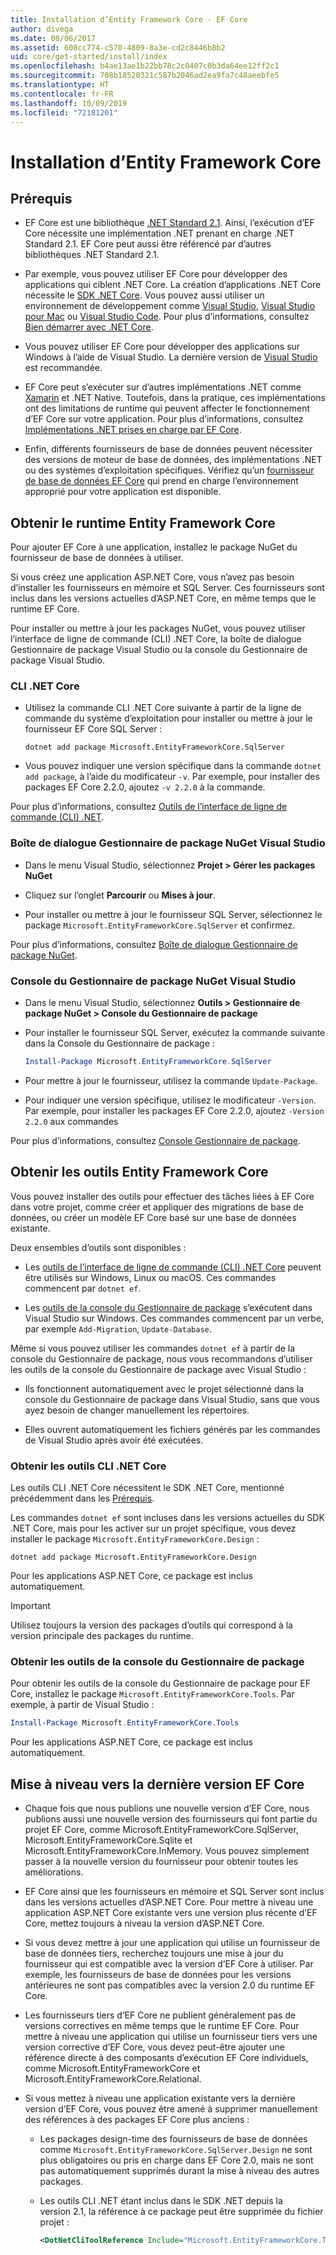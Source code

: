 ```yaml
---
title: Installation d’Entity Framework Core - EF Core
author: divega
ms.date: 08/06/2017
ms.assetid: 608cc774-c570-4809-8a3e-cd2c8446b8b2
uid: core/get-started/install/index
ms.openlocfilehash: b4ae13ae1b22bb78c2c0407c0b3da64ee12ff2c1
ms.sourcegitcommit: 708b18520321c587b2046ad2ea9fa7c48aeebfe5
ms.translationtype: HT
ms.contentlocale: fr-FR
ms.lasthandoff: 10/09/2019
ms.locfileid: "72181201"
---
```

# <a name="installing-entity-framework-core"></a>Installation d’Entity Framework Core

## <a name="prerequisites"></a>Prérequis

* EF Core est une bibliothèque [.NET Standard 2.1](/dotnet/standard/net-standard). Ainsi, l’exécution d’EF Core nécessite une implémentation .NET prenant en charge .NET Standard 2.1. EF Core peut aussi être référencé par d’autres bibliothèques .NET Standard 2.1. 

* Par exemple, vous pouvez utiliser EF Core pour développer des applications qui ciblent .NET Core. La création d’applications .NET Core nécessite le [SDK .NET Core](https://dotnet.microsoft.com/download). Vous pouvez aussi utiliser un environnement de développement comme [Visual Studio](https://visualstudio.microsoft.com/vs), [Visual Studio pour Mac](https://visualstudio.microsoft.com/vs/mac) ou [Visual Studio Code](https://code.visualstudio.com). Pour plus d’informations, consultez [Bien démarrer avec .NET Core](/dotnet/core/get-started).

* Vous pouvez utiliser EF Core pour développer des applications sur Windows à l’aide de Visual Studio. La dernière version de [Visual Studio](https://visualstudio.microsoft.com/vs) est recommandée.

* EF Core peut s’exécuter sur d’autres implémentations .NET comme [Xamarin](https://dotnet.microsoft.com/apps/xamarin) et .NET Native. Toutefois, dans la pratique, ces implémentations ont des limitations de runtime qui peuvent affecter le fonctionnement d’EF Core sur votre application. Pour plus d’informations, consultez [Implémentations .NET prises en charge par EF Core](xref:core/platforms/index).

* Enfin, différents fournisseurs de base de données peuvent nécessiter des versions de moteur de base de données, des implémentations .NET ou des systèmes d’exploitation spécifiques. Vérifiez qu’un [fournisseur de base de données EF Core](xref:core/providers/index) qui prend en charge l’environnement approprié pour votre application est disponible.

## <a name="get-the-entity-framework-core-runtime"></a>Obtenir le runtime Entity Framework Core

Pour ajouter EF Core à une application, installez le package NuGet du fournisseur de base de données à utiliser.

Si vous créez une application ASP.NET Core, vous n’avez pas besoin d’installer les fournisseurs en mémoire et SQL Server. Ces fournisseurs sont inclus dans les versions actuelles d’ASP.NET Core, en même temps que le runtime EF Core.  

Pour installer ou mettre à jour les packages NuGet, vous pouvez utiliser l’interface de ligne de commande (CLI) .NET Core, la boîte de dialogue Gestionnaire de package Visual Studio ou la console du Gestionnaire de package Visual Studio.

### <a name="net-core-cli"></a>CLI .NET Core

* Utilisez la commande CLI .NET Core suivante à partir de la ligne de commande du système d’exploitation pour installer ou mettre à jour le fournisseur EF Core SQL Server :

  ``` Console
  dotnet add package Microsoft.EntityFrameworkCore.SqlServer
  ```

* Vous pouvez indiquer une version spécifique dans la commande `dotnet add package`, à l’aide du modificateur `-v`. Par exemple, pour installer des packages EF Core 2.2.0, ajoutez `-v 2.2.0` à la commande.

Pour plus d’informations, consultez [Outils de l’interface de ligne de commande (CLI) .NET](/dotnet/core/tools/).

### <a name="visual-studio-nuget-package-manager-dialog"></a>Boîte de dialogue Gestionnaire de package NuGet Visual Studio

* Dans le menu Visual Studio, sélectionnez **Projet > Gérer les packages NuGet**

* Cliquez sur l’onglet **Parcourir** ou **Mises à jour**.

* Pour installer ou mettre à jour le fournisseur SQL Server, sélectionnez le package `Microsoft.EntityFrameworkCore.SqlServer` et confirmez.

Pour plus d’informations, consultez [Boîte de dialogue Gestionnaire de package NuGet](/nuget/tools/package-manager-ui).

### <a name="visual-studio-nuget-package-manager-console"></a>Console du Gestionnaire de package NuGet Visual Studio

* Dans le menu Visual Studio, sélectionnez **Outils > Gestionnaire de package NuGet > Console du Gestionnaire de package**

* Pour installer le fournisseur SQL Server, exécutez la commande suivante dans la Console du Gestionnaire de package :

  ``` PowerShell  
  Install-Package Microsoft.EntityFrameworkCore.SqlServer
  ```
* Pour mettre à jour le fournisseur, utilisez la commande `Update-Package`.

* Pour indiquer une version spécifique, utilisez le modificateur `-Version`. Par exemple, pour installer les packages EF Core 2.2.0, ajoutez `-Version 2.2.0` aux commandes

Pour plus d’informations, consultez [Console Gestionnaire de package](/nuget/tools/package-manager-console).

## <a name="get-the-entity-framework-core-tools"></a>Obtenir les outils Entity Framework Core

Vous pouvez installer des outils pour effectuer des tâches liées à EF Core dans votre projet, comme créer et appliquer des migrations de base de données, ou créer un modèle EF Core basé sur une base de données existante.

Deux ensembles d’outils sont disponibles :

* Les [outils de l’interface de ligne de commande (CLI) .NET Core](xref:core/miscellaneous/cli/dotnet) peuvent être utilisés sur Windows, Linux ou macOS. Ces commandes commencent par `dotnet ef`. 

* Les [outils de la console du Gestionnaire de package](xref:core/miscellaneous/cli/powershell) s’exécutent dans Visual Studio sur Windows. Ces commandes commencent par un verbe, par exemple `Add-Migration`, `Update-Database`.

Même si vous pouvez utiliser les commandes `dotnet ef` à partir de la console du Gestionnaire de package, nous vous recommandons d’utiliser les outils de la console du Gestionnaire de package avec Visual Studio :

* Ils fonctionnent automatiquement avec le projet sélectionné dans la console du Gestionnaire de package dans Visual Studio, sans que vous ayez besoin de changer manuellement les répertoires.  

* Elles ouvrent automatiquement les fichiers générés par les commandes de Visual Studio après avoir été exécutées.

<a name="cli"></a>

### <a name="get-the-net-core-cli-tools"></a>Obtenir les outils CLI .NET Core

Les outils CLI .NET Core nécessitent le SDK .NET Core, mentionné précédemment dans les [Prérequis](#prerequisites).

Les commandes `dotnet ef` sont incluses dans les versions actuelles du SDK .NET Core, mais pour les activer sur un projet spécifique, vous devez installer le package `Microsoft.EntityFrameworkCore.Design` :

``` Console 
dotnet add package Microsoft.EntityFrameworkCore.Design 
``` 

Pour les applications ASP.NET Core, ce package est inclus automatiquement.

> [!IMPORTANT]      
> Utilisez toujours la version des packages d’outils qui correspond à la version principale des packages du runtime.

### <a name="get-the-package-manager-console-tools"></a>Obtenir les outils de la console du Gestionnaire de package

Pour obtenir les outils de la console du Gestionnaire de package pour EF Core, installez le package `Microsoft.EntityFrameworkCore.Tools`. Par exemple, à partir de Visual Studio :

``` PowerShell  
Install-Package Microsoft.EntityFrameworkCore.Tools
``` 

Pour les applications ASP.NET Core, ce package est inclus automatiquement.

## <a name="upgrading-to-the-latest-ef-core"></a>Mise à niveau vers la dernière version EF Core

* Chaque fois que nous publions une nouvelle version d’EF Core, nous publions aussi une nouvelle version des fournisseurs qui font partie du projet EF Core, comme Microsoft.EntityFrameworkCore.SqlServer, Microsoft.EntityFrameworkCore.Sqlite et Microsoft.EntityFrameworkCore.InMemory. Vous pouvez simplement passer à la nouvelle version du fournisseur pour obtenir toutes les améliorations. 

* EF Core ainsi que les fournisseurs en mémoire et SQL Server sont inclus dans les versions actuelles d’ASP.NET Core. Pour mettre à niveau une application ASP.NET Core existante vers une version plus récente d’EF Core, mettez toujours à niveau la version d’ASP.NET Core.

* Si vous devez mettre à jour une application qui utilise un fournisseur de base de données tiers, recherchez toujours une mise à jour du fournisseur qui est compatible avec la version d’EF Core à utiliser. Par exemple, les fournisseurs de base de données pour les versions antérieures ne sont pas compatibles avec la version 2.0 du runtime EF Core.

* Les fournisseurs tiers d’EF Core ne publient généralement pas de versions correctives en même temps que le runtime EF Core. Pour mettre à niveau une application qui utilise un fournisseur tiers vers une version corrective d’EF Core, vous devez peut-être ajouter une référence directe à des composants d’exécution EF Core individuels, comme Microsoft.EntityFrameworkCore et Microsoft.EntityFrameworkCore.Relational.

* Si vous mettez à niveau une application existante vers la dernière version d’EF Core, vous pouvez être amené à supprimer manuellement des références à des packages EF Core plus anciens :

  * Les packages design-time des fournisseurs de base de données comme `Microsoft.EntityFrameworkCore.SqlServer.Design` ne sont plus obligatoires ou pris en charge dans EF Core 2.0, mais ne sont pas automatiquement supprimés durant la mise à niveau des autres packages.

  * Les outils CLI .NET étant inclus dans le SDK .NET depuis la version 2.1, la référence à ce package peut être supprimée du fichier projet :
    ```xml
    <DotNetCliToolReference Include="Microsoft.EntityFrameworkCore.Tools.DotNet" Version="2.0.0" />
    ```

